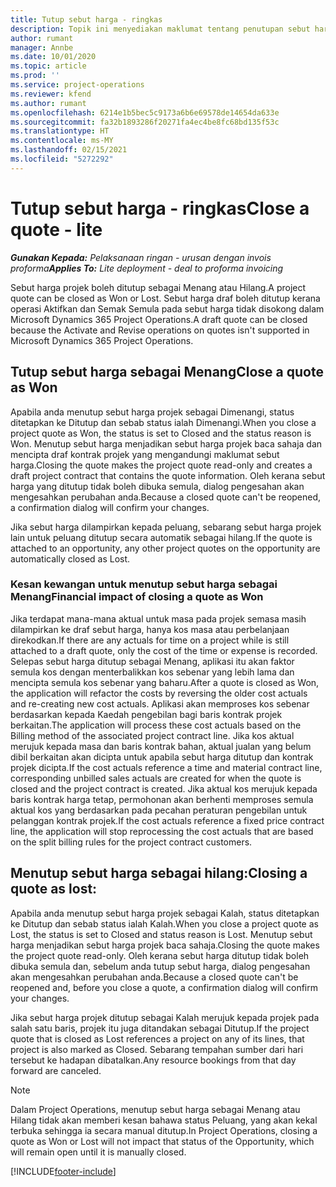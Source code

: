 ```yaml
---
title: Tutup sebut harga - ringkas
description: Topik ini menyediakan maklumat tentang penutupan sebut harga dalam Project Operations.
author: rumant
manager: Annbe
ms.date: 10/01/2020
ms.topic: article
ms.prod: ''
ms.service: project-operations
ms.reviewer: kfend
ms.author: rumant
ms.openlocfilehash: 6214e1b5bec5c9173a6b6e69578de14654da633e
ms.sourcegitcommit: fa32b1893286f20271fa4ec4be8fc68bd135f53c
ms.translationtype: HT
ms.contentlocale: ms-MY
ms.lasthandoff: 02/15/2021
ms.locfileid: "5272292"
---
```

# <a name="close-a-quote---lite"></a><span data-ttu-id="52dc9-103">Tutup sebut harga - ringkas</span><span class="sxs-lookup"><span data-stu-id="52dc9-103">Close a quote - lite</span></span>

<span data-ttu-id="52dc9-104">_**Gunakan Kepada:** Pelaksanaan ringan - urusan dengan invois proforma_</span><span class="sxs-lookup"><span data-stu-id="52dc9-104">_**Applies To:** Lite deployment - deal to proforma invoicing_</span></span>

<span data-ttu-id="52dc9-105">Sebut harga projek boleh ditutup sebagai Menang atau Hilang.</span><span class="sxs-lookup"><span data-stu-id="52dc9-105">A project quote can be closed as Won or Lost.</span></span> <span data-ttu-id="52dc9-106">Sebut harga draf boleh ditutup kerana operasi Aktifkan dan Semak Semula pada sebut harga tidak disokong dalam Microsoft Dynamics 365 Project Operations.</span><span class="sxs-lookup"><span data-stu-id="52dc9-106">A draft quote can be closed because the Activate and Revise operations on quotes isn't supported in Microsoft Dynamics 365 Project Operations.</span></span>

## <a name="close-a-quote-as-won"></a><span data-ttu-id="52dc9-107">Tutup sebut harga sebagai Menang</span><span class="sxs-lookup"><span data-stu-id="52dc9-107">Close a quote as Won</span></span>

<span data-ttu-id="52dc9-108">Apabila anda menutup sebut harga projek sebagai Dimenangi, status ditetapkan ke Ditutup dan sebab status ialah Dimenangi.</span><span class="sxs-lookup"><span data-stu-id="52dc9-108">When you close a project quote as Won, the status is set to Closed and the status reason is Won.</span></span> <span data-ttu-id="52dc9-109">Menutup sebut harga menjadikan sebut harga projek baca sahaja dan mencipta draf kontrak projek yang mengandungi maklumat sebut harga.</span><span class="sxs-lookup"><span data-stu-id="52dc9-109">Closing the quote makes the project quote read-only and creates a draft project contract that contains the quote information.</span></span> <span data-ttu-id="52dc9-110">Oleh kerana sebut harga yang ditutup tidak boleh dibuka semula, dialog pengesahan akan mengesahkan perubahan anda.</span><span class="sxs-lookup"><span data-stu-id="52dc9-110">Because a closed quote can't be reopened, a confirmation dialog will confirm your changes.</span></span>

<span data-ttu-id="52dc9-111">Jika sebut harga dilampirkan kepada peluang, sebarang sebut harga projek lain untuk peluang ditutup secara automatik sebagai hilang.</span><span class="sxs-lookup"><span data-stu-id="52dc9-111">If the quote is attached to an opportunity, any other project quotes on the opportunity are automatically closed as Lost.</span></span>

### <a name="financial-impact-of-closing-a-quote-as-won"></a><span data-ttu-id="52dc9-112">Kesan kewangan untuk menutup sebut harga sebagai Menang</span><span class="sxs-lookup"><span data-stu-id="52dc9-112">Financial impact of closing a quote as Won</span></span>

<span data-ttu-id="52dc9-113">Jika terdapat mana-mana aktual untuk masa pada projek semasa masih dilampirkan ke draf sebut harga, hanya kos masa atau perbelanjaan direkodkan.</span><span class="sxs-lookup"><span data-stu-id="52dc9-113">If there are any actuals for time on a project while is still attached to a draft quote, only the cost of the time or expense is recorded.</span></span> <span data-ttu-id="52dc9-114">Selepas sebut harga ditutup sebagai Menang, aplikasi itu akan faktor semula kos dengan menterbalikkan kos sebenar yang lebih lama dan mencipta semula kos sebenar yang baharu.</span><span class="sxs-lookup"><span data-stu-id="52dc9-114">After a quote is closed as Won, the application will refactor the costs by reversing the older cost actuals and re-creating new cost actuals.</span></span> <span data-ttu-id="52dc9-115">Aplikasi akan memproses kos sebenar berdasarkan kepada Kaedah pengebilan bagi baris kontrak projek berkaitan.</span><span class="sxs-lookup"><span data-stu-id="52dc9-115">The application will process these cost actuals based on the Billing method of the associated project contract line.</span></span> <span data-ttu-id="52dc9-116">Jika kos aktual merujuk kepada masa dan baris kontrak bahan, aktual jualan yang belum dibil berkaitan akan dicipta untuk apabila sebut harga ditutup dan kontrak projek dicipta.</span><span class="sxs-lookup"><span data-stu-id="52dc9-116">If the cost actuals reference a time and material contract line, corresponding unbilled sales actuals are created for when the quote is closed and the project contract is created.</span></span> <span data-ttu-id="52dc9-117">Jika aktual kos merujuk kepada baris kontrak harga tetap, permohonan akan berhenti memproses semula aktual kos yang berdasarkan pada pecahan peraturan pengebilan untuk pelanggan kontrak projek.</span><span class="sxs-lookup"><span data-stu-id="52dc9-117">If the cost actuals reference a fixed price contract line, the application will stop reprocessing the cost actuals that are based on the split billing rules for the project contract customers.</span></span>

## <a name="closing-a-quote-as-lost"></a><span data-ttu-id="52dc9-118">Menutup sebut harga sebagai hilang:</span><span class="sxs-lookup"><span data-stu-id="52dc9-118">Closing a quote as lost:</span></span>

<span data-ttu-id="52dc9-119">Apabila anda menutup sebut harga projek sebagai Kalah, status ditetapkan ke Ditutup dan sebab status ialah Kalah.</span><span class="sxs-lookup"><span data-stu-id="52dc9-119">When you close a project quote as Lost, the status is set to Closed and status reason is Lost.</span></span> <span data-ttu-id="52dc9-120">Menutup sebut harga menjadikan sebut harga projek baca sahaja.</span><span class="sxs-lookup"><span data-stu-id="52dc9-120">Closing the quote makes the project quote read-only.</span></span> <span data-ttu-id="52dc9-121">Oleh kerana sebut harga ditutup tidak boleh dibuka semula dan, sebelum anda tutup sebut harga, dialog pengesahan akan mengesahkan perubahan anda.</span><span class="sxs-lookup"><span data-stu-id="52dc9-121">Because a closed quote can't be reopened and, before you close a quote, a confirmation dialog will confirm your changes.</span></span>

<span data-ttu-id="52dc9-122">Jika sebut harga projek ditutup sebagai Kalah merujuk kepada projek pada salah satu baris, projek itu juga ditandakan sebagai Ditutup.</span><span class="sxs-lookup"><span data-stu-id="52dc9-122">If the project quote that is closed as Lost references a project on any of its lines, that project is also marked as Closed.</span></span> <span data-ttu-id="52dc9-123">Sebarang tempahan sumber dari hari tersebut ke hadapan dibatalkan.</span><span class="sxs-lookup"><span data-stu-id="52dc9-123">Any resource bookings from that day forward are canceled.</span></span>

> [!NOTE]
> <span data-ttu-id="52dc9-124">Dalam Project Operations, menutup sebut harga sebagai Menang atau Hilang tidak akan memberi kesan bahawa status Peluang, yang akan kekal terbuka sehingga ia secara manual ditutup.</span><span class="sxs-lookup"><span data-stu-id="52dc9-124">In Project Operations, closing a quote as Won or Lost will not impact that status of the Opportunity, which will remain open until it is manually closed.</span></span>


[!INCLUDE[footer-include](../../includes/footer-banner.md)]